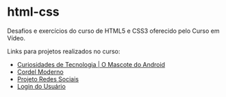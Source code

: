 # html-css
 Desafios e exercícios do curso de HTML5 e CSS3 oferecido pelo Curso em Vídeo.

 Links para projetos realizados no curso:
<ul>
 <li><a href="https://andre-f-alves.github.io/projeto-android/" target="_blank">Curiosidades de Tecnologia | O Mascote do Android</a></li>
 <li><a href="https://andre-f-alves.github.io/projeto-cordel/" target="_blank">Cordel Moderno</a></li>
 <li><a href="https://andre-f-alves.github.io/projeto-redes-sociais/" target="_blank">Projeto Redes Sociais</a></li>
 <li><a href="https://andre-f-alves.github.io/projeto-login/" target="_blank">Login do Usuário</a></li>
</ul>
